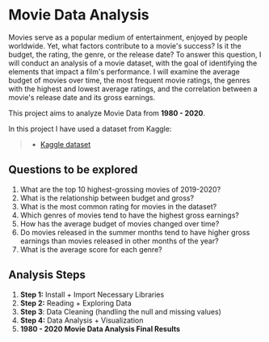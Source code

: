 # Movie Data Analysis 

Movies serve as a popular medium of entertainment, enjoyed by people worldwide. Yet, what factors contribute to a movie's success? Is it the budget, the rating, the genre, or the release date? To answer this question, I will conduct an analysis of a movie dataset, with the goal of identifying the elements that impact a film's performance. I will examine the average budget of movies over time, the most frequent movie ratings, the genres with the highest and lowest average ratings, and the correlation between a movie's release date and its gross earnings.

This project aims to analyze Movie Data from **1980 - 2020**.  

In this project I have used a dataset from Kaggle:
> - [Kaggle dataset](https://www.kaggle.com/datasets/danielgrijalvas/movies/data)

## Questions to be explored
1. What are the top 10 highest-grossing movies of 2019-2020?
2. What is the relationship between budget and gross?
3. What is the most common rating for movies in the dataset?
4. Which genres of movies tend to have the highest gross earnings?
5. How has the average budget of movies changed over time?
6. Do movies released in the summer months tend to have higher gross earnings than movies released in other months of the year?
7. What is the average score for each genre?

## Analysis Steps
1. **Step 1:** Install + Import Necessary Libraries
2. **Step 2:** Reading + Exploring Data
3. **Step 3**: Data Cleaning (handling the null and missing values)
4. **Step 4:** Data Analysis + Visualization
5. **1980 - 2020 Movie Data Analysis Final Results**
